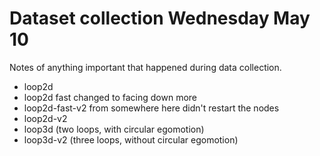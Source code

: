 # Dataset collection Wednesday May 10

Notes of anything important that happened during data collection.

- loop2d 
- loop2d fast
changed to facing down more
- loop2d-fast-v2
from somewhere here didn't restart the nodes
- loop2d-v2
- loop3d (two loops, with circular egomotion)
- loop3d-v2 (three loops, without circular egomotion)






